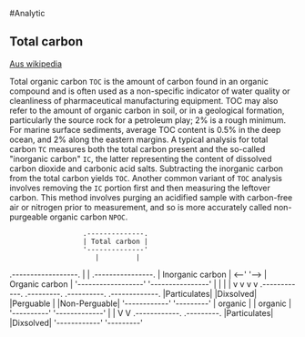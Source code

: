 #Analytic

## Total carbon
[Aus wikipedia](https://en.wikipedia.org/wiki/Total_organic_carbon)

Total organic carbon `TOC` is the amount of carbon found in an organic compound and is often used as a non-specific indicator of water quality or cleanliness of pharmaceutical manufacturing equipment. TOC may also refer to the amount of organic carbon in soil, or in a geological formation, particularly the source rock for a petroleum play; 2% is a rough minimum. For marine surface sediments, average TOC content is 0.5% in the deep ocean, and 2% along the eastern margins.
A typical analysis for total carbon `TC` measures both the total carbon present and the so-called "inorganic carbon" `IC`, the latter representing the content of dissolved carbon dioxide and carbonic acid salts. Subtracting the inorganic carbon from the total carbon yields `TOC`. Another common variant of `TOC` analysis involves removing the `IC` portion first and then measuring the leftover carbon. This method involves purging an acidified sample with carbon-free air or nitrogen prior to measurement, and so is more accurately called non-purgeable organic carbon `NPOC`.

                      .--------------.
                      | Total carbon |
                      '--------------'
                         |         |
 .------------------.    |         |    .----------------.
 | Inorganic carbon | <--'         '--> | Organic carbon |
 '------------------'                   '----------------'
   |              |                        |              |
   v              v                        v              v
.------------.  .---------.          .----------.  .-------------.
|Particulates|  |Dixsolved|          |Perguable |  |Non-Perguable|
'------------'  '---------'          | organic  |  |  organic    |
                                     '----------'  '-------------'
                                                     |         |
                                                     V         V
                                             .------------.  .---------.
                                             |Particulates|  |Dixsolved|
                                             '------------'  '---------'

